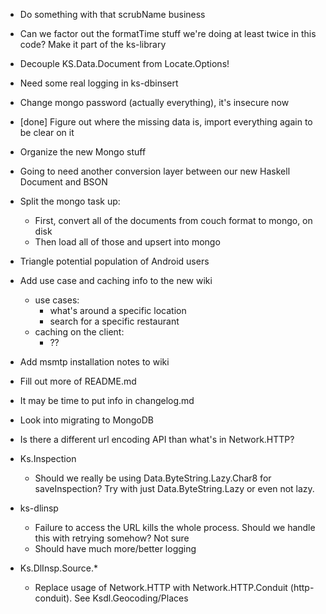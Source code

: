 - Do something with that scrubName business
- Can we factor out the formatTime stuff we're doing at least twice in this code? Make it part of the ks-library
- Decouple KS.Data.Document from Locate.Options!
- Need some real logging in ks-dbinsert
- Change mongo password (actually everything), it's insecure now
- [done] Figure out where the missing data is, import everything again to be clear on it
- Organize the new Mongo stuff
- Going to need another conversion layer between our new Haskell Document and BSON
- Split the mongo task up:
   - First, convert all of the documents from couch format to mongo, on disk
   - Then load all of those and upsert into mongo

- Triangle potential population of Android users
- Add use case and caching info to the new wiki
   - use cases:
      - what's around a specific location
      - search for a specific restaurant
   - caching on the client:
      - ??
- Add msmtp installation notes to wiki

- Fill out more of README.md
- It may be time to put info in changelog.md
- Look into migrating to MongoDB
- Is there a different url encoding API than what's in Network.HTTP?
- Ks.Inspection
   - Should we really be using Data.ByteString.Lazy.Char8 for
     saveInspection? Try with just Data.ByteString.Lazy or even
     not lazy.
- ks-dlinsp
   - Failure to access the URL kills the whole process. Should we handle this with retrying somehow? Not sure
   - Should have much more/better logging
- Ks.DlInsp.Source.*
   - Replace usage of Network.HTTP with Network.HTTP.Conduit
     (http-conduit). See Ksdl.Geocoding/Places
